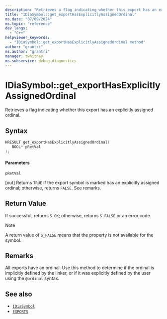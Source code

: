 ```yaml
---
description: "Retrieves a flag indicating whether this export has an explicitly assigned ordinal."
title: "IDiaSymbol::get_exportHasExplicitlyAssignedOrdinal"
ms.date: "07/09/2024"
ms.topic: "reference"
dev_langs:
  - "C++"
helpviewer_keywords:
  - "IDiaSymbol::get_exportHasExplicitlyAssignedOrdinal method"
author: "grantri"
ms.author: "grantri"
manager: twhitney
ms.subservice: debug-diagnostics
---
```

# IDiaSymbol::get_exportHasExplicitlyAssignedOrdinal

Retrieves a flag indicating whether this export has an explicitly assigned ordinal.

## Syntax

```C++
HRESULT get_exportHasExplicitlyAssignedOrdinal(
   BOOL* pRetVal
);
```

#### Parameters

 `pRetVal`

[out] Returns `TRUE` if the export symbol is marked has an explicitly assigned ordinal; otherwise, returns `FALSE`. See remarks.

## Return Value

 If successful, returns `S_OK`; otherwise, returns `S_FALSE` or an error code.

> [!NOTE]
> A return value of `S_FALSE` means that the property is not available for the symbol.

## Remarks

All exports have an ordinal. Use this method to determine if the ordinal is implicitly defined by the linker, or if it was explicitly defined by the user using the `@ordinal` syntax.

## See also

- [`IDiaSymbol`](../../debugger/debug-interface-access/idiasymbol.md)
- [`EXPORTS`](/cpp/build/reference/exports)
